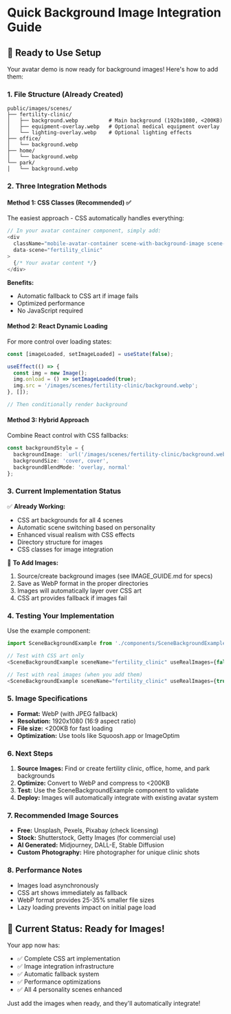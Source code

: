 # Quick Background Image Integration Guide

## 🚀 Ready to Use Setup

Your avatar demo is now ready for background images! Here's how to add them:

### 1. File Structure (Already Created)
```
public/images/scenes/
├── fertility-clinic/
│   ├── background.webp          # Main background (1920x1080, <200KB)
│   ├── equipment-overlay.webp   # Optional medical equipment overlay
│   └── lighting-overlay.webp    # Optional lighting effects
├── office/
│   └── background.webp
├── home/
│   └── background.webp
└── park/
│   └── background.webp
```

### 2. Three Integration Methods

#### Method 1: CSS Classes (Recommended) ✅
The easiest approach - CSS automatically handles everything:

```typescript
// In your avatar container component, simply add:
<div 
  className="mobile-avatar-container scene-with-background-image scene-fertility-clinic"
  data-scene="fertility_clinic"
>
  {/* Your avatar content */}
</div>
```

**Benefits:**
- Automatic fallback to CSS art if image fails
- Optimized performance
- No JavaScript required

#### Method 2: React Dynamic Loading
For more control over loading states:

```typescript
const [imageLoaded, setImageLoaded] = useState(false);

useEffect(() => {
  const img = new Image();
  img.onload = () => setImageLoaded(true);
  img.src = '/images/scenes/fertility-clinic/background.webp';
}, []);

// Then conditionally render background
```

#### Method 3: Hybrid Approach
Combine React control with CSS fallbacks:

```typescript
const backgroundStyle = {
  backgroundImage: `url('/images/scenes/fertility-clinic/background.webp'), var(--fertility-css-fallback)`,
  backgroundSize: 'cover, cover',
  backgroundBlendMode: 'overlay, normal'
};
```

### 3. Current Implementation Status

✅ **Already Working:**
- CSS art backgrounds for all 4 scenes
- Automatic scene switching based on personality
- Enhanced visual realism with CSS effects
- Directory structure for images
- CSS classes for image integration

🔄 **To Add Images:**
1. Source/create background images (see IMAGE_GUIDE.md for specs)
2. Save as WebP format in the proper directories
3. Images will automatically layer over CSS art
4. CSS art provides fallback if images fail

### 4. Testing Your Implementation

Use the example component:
```typescript
import SceneBackgroundExample from './components/SceneBackgroundExample';

// Test with CSS art only
<SceneBackgroundExample sceneName="fertility_clinic" useRealImages={false} />

// Test with real images (when you add them)
<SceneBackgroundExample sceneName="fertility_clinic" useRealImages={true} />
```

### 5. Image Specifications

- **Format:** WebP (with JPEG fallback)
- **Resolution:** 1920x1080 (16:9 aspect ratio)
- **File size:** <200KB for fast loading
- **Optimization:** Use tools like Squoosh.app or ImageOptim

### 6. Next Steps

1. **Source Images:** Find or create fertility clinic, office, home, and park backgrounds
2. **Optimize:** Convert to WebP and compress to <200KB
3. **Test:** Use the SceneBackgroundExample component to validate
4. **Deploy:** Images will automatically integrate with existing avatar system

### 7. Recommended Image Sources

- **Free:** Unsplash, Pexels, Pixabay (check licensing)
- **Stock:** Shutterstock, Getty Images (for commercial use)
- **AI Generated:** Midjourney, DALL-E, Stable Diffusion
- **Custom Photography:** Hire photographer for unique clinic shots

### 8. Performance Notes

- Images load asynchronously
- CSS art shows immediately as fallback
- WebP format provides 25-35% smaller file sizes
- Lazy loading prevents impact on initial page load

## 🎯 Current Status: Ready for Images!

Your app now has:
- ✅ Complete CSS art implementation
- ✅ Image integration infrastructure
- ✅ Automatic fallback system
- ✅ Performance optimizations
- ✅ All 4 personality scenes enhanced

Just add the images when ready, and they'll automatically integrate!
